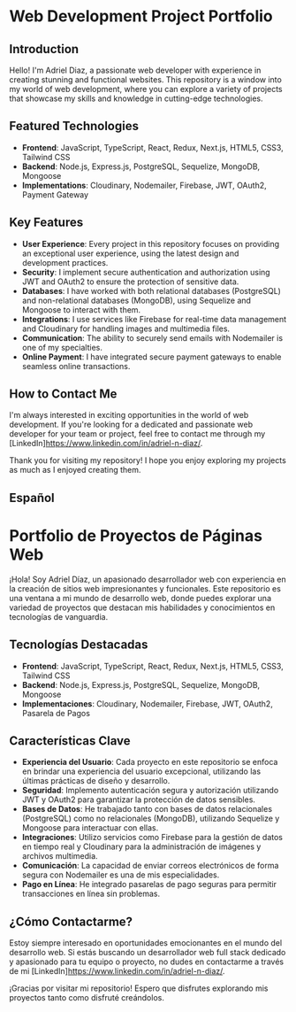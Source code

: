 # Web Development Project Portfolio

## Introduction

Hello! I'm Adriel Diaz, a passionate web developer with experience in creating stunning and functional websites. This repository is a window into my world of web development, where you can explore a variety of projects that showcase my skills and knowledge in cutting-edge technologies.

## Featured Technologies

- **Frontend**: JavaScript, TypeScript, React, Redux, Next.js, HTML5, CSS3, Tailwind CSS
- **Backend**: Node.js, Express.js, PostgreSQL, Sequelize, MongoDB, Mongoose
- **Implementations**: Cloudinary, Nodemailer, Firebase, JWT, OAuth2, Payment Gateway

## Key Features

- **User Experience**: Every project in this repository focuses on providing an exceptional user experience, using the latest design and development practices.
- **Security**: I implement secure authentication and authorization using JWT and OAuth2 to ensure the protection of sensitive data.
- **Databases**: I have worked with both relational databases (PostgreSQL) and non-relational databases (MongoDB), using Sequelize and Mongoose to interact with them.
- **Integrations**: I use services like Firebase for real-time data management and Cloudinary for handling images and multimedia files.
- **Communication**: The ability to securely send emails with Nodemailer is one of my specialties.
- **Online Payment**: I have integrated secure payment gateways to enable seamless online transactions.

## How to Contact Me

I'm always interested in exciting opportunities in the world of web development. If you're looking for a dedicated and passionate web developer for your team or project, feel free to contact me through my [LinkedIn]https://www.linkedin.com/in/adriel-n-diaz/.

Thank you for visiting my repository! I hope you enjoy exploring my projects as much as I enjoyed creating them.

## Español

# Portfolio de Proyectos de Páginas Web

¡Hola! Soy Adriel Díaz, un apasionado desarrollador web con experiencia en la creación de sitios web impresionantes y funcionales. Este repositorio es una ventana a mi mundo de desarrollo web, donde puedes explorar una variedad de proyectos que destacan mis habilidades y conocimientos en tecnologías de vanguardia.

## Tecnologías Destacadas

- **Frontend**: JavaScript, TypeScript, React, Redux, Next.js, HTML5, CSS3, Tailwind CSS
- **Backend**: Node.js, Express.js, PostgreSQL, Sequelize, MongoDB, Mongoose
- **Implementaciones**: Cloudinary, Nodemailer, Firebase, JWT, OAuth2, Pasarela de Pagos

## Características Clave

- **Experiencia del Usuario**: Cada proyecto en este repositorio se enfoca en brindar una experiencia del usuario excepcional, utilizando las últimas prácticas de diseño y desarrollo.
- **Seguridad**: Implemento autenticación segura y autorización utilizando JWT y OAuth2 para garantizar la protección de datos sensibles.
- **Bases de Datos**: He trabajado tanto con bases de datos relacionales (PostgreSQL) como no relacionales (MongoDB), utilizando Sequelize y Mongoose para interactuar con ellas.
- **Integraciones**: Utilizo servicios como Firebase para la gestión de datos en tiempo real y Cloudinary para la administración de imágenes y archivos multimedia.
- **Comunicación**: La capacidad de enviar correos electrónicos de forma segura con Nodemailer es una de mis especialidades.
- **Pago en Línea**: He integrado pasarelas de pago seguras para permitir transacciones en línea sin problemas.

## ¿Cómo Contactarme?

Estoy siempre interesado en oportunidades emocionantes en el mundo del desarrollo web. Si estás buscando un desarrollador web full stack dedicado y apasionado para tu equipo o proyecto, no dudes en contactarme a través de mi [LinkedIn]https://www.linkedin.com/in/adriel-n-diaz/.

¡Gracias por visitar mi repositorio! Espero que disfrutes explorando mis proyectos tanto como disfruté creándolos.
